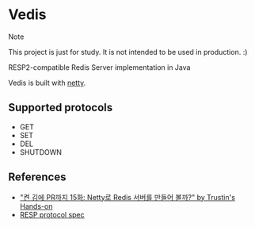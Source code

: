 # Vedis

> [!NOTE]
> This project is just for study. It is not intended to be used in production. :)

RESP2-compatible Redis Server implementation in Java

Vedis is built with [netty](https://github.com/netty/netty).

## Supported protocols
- GET
- SET
- DEL
- SHUTDOWN

## References
- ["켠 김에 PR까지 15화: Netty로 Redis 서버를 만들어 볼까?" by Trustin's Hands-on](https://www.youtube.com/watch?v=KNRofx1b8_M)
- [RESP protocol spec](https://redis.io/docs/reference/protocol-spec/)
